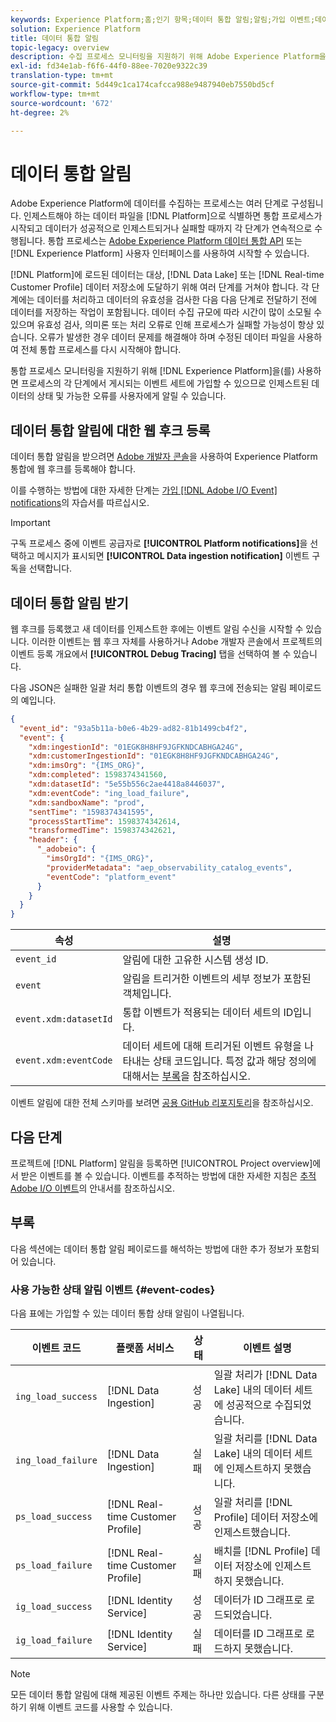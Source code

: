 ```yaml
---
keywords: Experience Platform;홈;인기 항목;데이터 통합 알림;알림;가입 이벤트;데이터 통합 상태 이벤트;상태 이벤트;구독;상태 알림;;home;popular topics;data ingnotifications;subscribe;status notifications;
solution: Experience Platform
title: 데이터 통합 알림
topic-legacy: overview
description: 수집 프로세스 모니터링을 지원하기 위해 Adobe Experience Platform을 사용하면 프로세스의 각 단계에 의해 게시된 이벤트 세트에 가입할 수 있으므로 인제스트된 데이터의 상태 및 가능한 오류를 사용자에게 알릴 수 있습니다.
exl-id: fd34e1ab-f6f6-44f0-88ee-7020e9322c39
translation-type: tm+mt
source-git-commit: 5d449c1ca174cafcca988e9487940eb7550bd5cf
workflow-type: tm+mt
source-wordcount: '672'
ht-degree: 2%

---
```


# 데이터 통합 알림

Adobe Experience Platform에 데이터를 수집하는 프로세스는 여러 단계로 구성됩니다. 인제스트해야 하는 데이터 파일을 [!DNL Platform]으로 식별하면 통합 프로세스가 시작되고 데이터가 성공적으로 인제스트되거나 실패할 때까지 각 단계가 연속적으로 수행됩니다. 통합 프로세스는 [Adobe Experience Platform 데이터 통합 API](https://www.adobe.io/apis/experienceplatform/home/api-reference.html#!acpdr/swagger-specs/ingest-api.yaml) 또는 [!DNL Experience Platform] 사용자 인터페이스를 사용하여 시작할 수 있습니다.

[!DNL Platform]에 로드된 데이터는 대상, [!DNL Data Lake] 또는 [!DNL Real-time Customer Profile] 데이터 저장소에 도달하기 위해 여러 단계를 거쳐야 합니다. 각 단계에는 데이터를 처리하고 데이터의 유효성을 검사한 다음 다음 단계로 전달하기 전에 데이터를 저장하는 작업이 포함됩니다. 데이터 수집 규모에 따라 시간이 많이 소모될 수 있으며 유효성 검사, 의미론 또는 처리 오류로 인해 프로세스가 실패할 가능성이 항상 있습니다. 오류가 발생한 경우 데이터 문제를 해결해야 하며 수정된 데이터 파일을 사용하여 전체 통합 프로세스를 다시 시작해야 합니다.

통합 프로세스 모니터링을 지원하기 위해 [!DNL Experience Platform]을(를) 사용하면 프로세스의 각 단계에서 게시되는 이벤트 세트에 가입할 수 있으므로 인제스트된 데이터의 상태 및 가능한 오류를 사용자에게 알릴 수 있습니다.

## 데이터 통합 알림에 대한 웹 후크 등록

데이터 통합 알림을 받으려면 [Adobe 개발자 콘솔](https://www.adobe.com/go/devs_console_ui)을 사용하여 Experience Platform 통합에 웹 후크를 등록해야 합니다.

이를 수행하는 방법에 대한 자세한 단계는 [가입 [!DNL Adobe I/O Event] notifications](../../observability/notifications/subscribe.md)의 자습서를 따르십시오.

>[!IMPORTANT]
>
>구독 프로세스 중에 이벤트 공급자로 **[!UICONTROL Platform notifications]**&#x200B;을 선택하고 메시지가 표시되면 **[!UICONTROL Data ingestion notification]** 이벤트 구독을 선택합니다.

## 데이터 통합 알림 받기

웹 후크를 등록했고 새 데이터를 인제스트한 후에는 이벤트 알림 수신을 시작할 수 있습니다. 이러한 이벤트는 웹 후크 자체를 사용하거나 Adobe 개발자 콘솔에서 프로젝트의 이벤트 등록 개요에서 **[!UICONTROL Debug Tracing]** 탭을 선택하여 볼 수 있습니다.

다음 JSON은 실패한 일괄 처리 통합 이벤트의 경우 웹 후크에 전송되는 알림 페이로드의 예입니다.

```json
{
  "event_id": "93a5b11a-b0e6-4b29-ad82-81b1499cb4f2",
  "event": {
    "xdm:ingestionId": "01EGK8H8HF9JGFKNDCABHGA24G",
    "xdm:customerIngestionId": "01EGK8H8HF9JGFKNDCABHGA24G",
    "xdm:imsOrg": "{IMS_ORG}",
    "xdm:completed": 1598374341560,
    "xdm:datasetId": "5e55b556c2ae4418a8446037",
    "xdm:eventCode": "ing_load_failure",
    "xdm:sandboxName": "prod",
    "sentTime": "1598374341595",
    "processStartTime": 1598374342614,
    "transformedTime": 1598374342621,
    "header": {
      "_adobeio": {
        "imsOrgId": "{IMS_ORG}",
        "providerMetadata": "aep_observability_catalog_events",
        "eventCode": "platform_event"
      }
    }
  }
}
```

| 속성 | 설명 |
| --- | --- |
| `event_id` | 알림에 대한 고유한 시스템 생성 ID. |
| `event` | 알림을 트리거한 이벤트의 세부 정보가 포함된 객체입니다. |
| `event.xdm:datasetId` | 통합 이벤트가 적용되는 데이터 세트의 ID입니다. |
| `event.xdm:eventCode` | 데이터 세트에 대해 트리거된 이벤트 유형을 나타내는 상태 코드입니다. 특정 값과 해당 정의에 대해서는 [부록](#event-codes)을 참조하십시오. |

이벤트 알림에 대한 전체 스키마를 보려면 [공용 GitHub 리포지토리](https://github.com/adobe/xdm/blob/master/schemas/notifications/ingestion.schema.json)을 참조하십시오.

## 다음 단계

프로젝트에 [!DNL Platform] 알림을 등록하면 [!UICONTROL Project overview]에서 받은 이벤트를 볼 수 있습니다. 이벤트를 추적하는 방법에 대한 자세한 지침은 [추적 Adobe I/O 이벤트](https://www.adobe.io/apis/experienceplatform/events/docs.html#!adobedocs/adobeio-events/master/support/tracing.md)의 안내서를 참조하십시오.

## 부록

다음 섹션에는 데이터 통합 알림 페이로드를 해석하는 방법에 대한 추가 정보가 포함되어 있습니다.

### 사용 가능한 상태 알림 이벤트 {#event-codes}

다음 표에는 가입할 수 있는 데이터 통합 상태 알림이 나열됩니다.

| 이벤트 코드 | 플랫폼 서비스 | 상태 | 이벤트 설명 |
| --- | ---------------- | ------ | ----------------- |
| `ing_load_success` | [!DNL Data Ingestion] | 성공 | 일괄 처리가 [!DNL Data Lake] 내의 데이터 세트에 성공적으로 수집되었습니다. |
| `ing_load_failure` | [!DNL Data Ingestion] | 실패 | 일괄 처리를 [!DNL Data Lake] 내의 데이터 세트에 인제스트하지 못했습니다. |
| `ps_load_success` | [!DNL Real-time Customer Profile] | 성공 | 일괄 처리를 [!DNL Profile] 데이터 저장소에 인제스트했습니다. |
| `ps_load_failure` | [!DNL Real-time Customer Profile] | 실패 | 배치를 [!DNL Profile] 데이터 저장소에 인제스트하지 못했습니다. |
| `ig_load_success` | [!DNL Identity Service] | 성공 | 데이터가 ID 그래프로 로드되었습니다. |
| `ig_load_failure` | [!DNL Identity Service] | 실패 | 데이터를 ID 그래프로 로드하지 못했습니다. |

>[!NOTE]
>
>모든 데이터 통합 알림에 대해 제공된 이벤트 주제는 하나만 있습니다. 다른 상태를 구분하기 위해 이벤트 코드를 사용할 수 있습니다.
